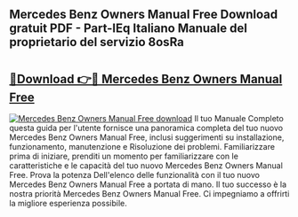 ## Mercedes Benz Owners Manual Free Download gratuit PDF - Part-IEq Italiano Manuale del proprietario del servizio 8osRa

# <h2><a href="http://dfepir1.blite.top/?on=Mercedes+Benz+Owners+Manual+Free">🔗Download 👉🔴 Mercedes Benz Owners Manual Free</a></h2>

[![Mercedes Benz Owners Manual Free download](https://i.imgur.com/lujVjoI.png)](http://dfepir1.blite.top/?on=Mercedes+Benz+Owners+Manual+Free)
Il tuo Manuale Completo questa guida per l'utente fornisce una panoramica completa del tuo nuovo Mercedes Benz Owners Manual Free, inclusi suggerimenti su installazione, funzionamento, manutenzione e Risoluzione dei problemi. Familiarizzare prima di iniziare, prenditi un momento per familiarizzare con le caratteristiche e le capacità del tuo nuovo Mercedes Benz Owners Manual Free. Prova la potenza Dell'elenco delle funzionalità con il tuo nuovo Mercedes Benz Owners Manual Free a portata di mano. Il tuo successo è la nostra priorità Mercedes Benz Owners Manual Free. Ci impegniamo a offrirti la migliore esperienza possibile.
